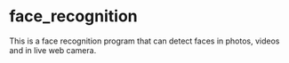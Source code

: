 # face_recognition
This is a face recognition program that can detect faces in photos, videos and in live web camera.
